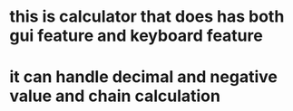 # this is calculator that does has both gui feature and keyboard feature
# it can handle decimal and negative value and chain calculation
